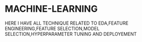 # MACHINE-LEARNING
HERE I HAVE ALL TECHNIQUE RELATED TO EDA,FEATURE ENGINEERING,FEATURE SELECTION,MODEL SELECTION,HYPERPARAMETER TUNING AND DEPLOYEMENT
